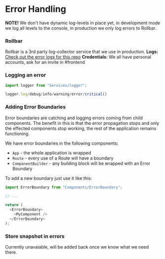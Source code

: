 # Error Handling

**NOTE!** We don't have dynamic log-levels in place yet, in development mode we log all
levels to the console, in production we only log errors to Rollbar.

### Rollbar

Rollbar is a 3rd party log-collector service that we use in production.
**Logs:** [Check out the error logs for this repo](https://rollbar.com/casumo/react-stack/items)
**Credentials:** We all have personal accounts, ask for an invite in #frontend

### Logging an error

```javascript
import logger from "Services/logger";

logger.log/debug/info/warning/error/critical()
```

### Adding Error Boundaries

Error boundaries are catching and logging errors coming from child components.
The benefit in this is that the error propagation stops and only the effected
components stop working, the rest of the application remains functioning.

We have error boundaries in the following components:

- `App` - the whole application is wrapped
- `Route` - every use of a Route will have a boundary
- `ComponentBuilder` - any building block will be wrapped with an Error Boundary

To add a new boundary just use it like this:

```javascript
import ErrorBoundary from "Components/ErrorBoundary";

// ...

return (
  <ErrorBoundary>
    <MyComponent />
  </ErrorBoundary>
);
```

### Store snapshot in errors

Currently unavaiable, will be added back once we know what we need there.
